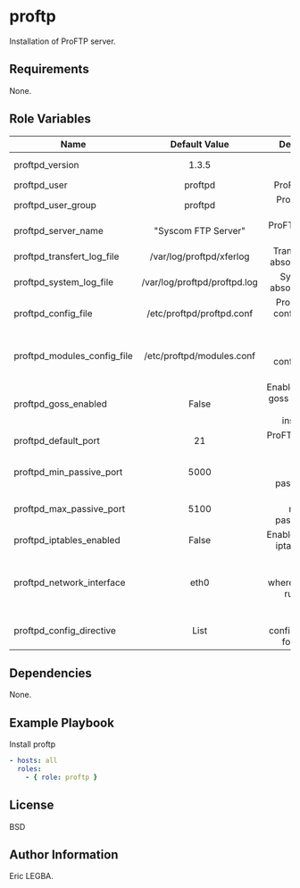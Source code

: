 proftp
=========

Installation of ProFTP server.

Requirements
------------

None.

Role Variables
--------------

| Name	        | Default Value	| Description|
| ------------- |:-------------:| ----------:|
|proftpd_version|1.3.5|ProFTP version.|
|proftpd_user|proftpd|ProFTP User.|
|proftpd_user_group|proftpd|ProFTP User group.|
|proftpd_server_name|"Syscom FTP Server"|ProFTP Server name.|
|proftpd_transfert_log_file|/var/log/proftpd/xferlog|Transfert Log absolute path.|
|proftpd_system_log_file|/var/log/proftpd/proftpd.log|System Log absolute path.|
|proftpd_config_file|/etc/proftpd/proftpd.conf|ProFTP main configuration file.|
|proftpd_modules_config_file|/etc/proftpd/modules.conf|ProFTP module configuration file.|
|proftpd_goss_enabled|False|Enable/Disable goss checking after installation.|
|proftpd_default_port|21|ProFTP default port.|
|proftpd_min_passive_port|5000|ProFTP minimum passive port.|
|proftpd_max_passive_port|5100|ProFTP maximum passive port.|
|proftpd_iptables_enabled|False|Enable/Disable iptables rule.|
|proftpd_network_interface|eth0|Network interface where iptables rule will be applied.|
|proftpd_config_directive|List|List of configurations for ProFTP.|


Dependencies
------------

None.

Example Playbook
----------------

Install proftp
```yaml
- hosts: all
  roles:
    - { role: proftp }
```

License
-------

BSD

Author Information
------------------

Eric LEGBA.
